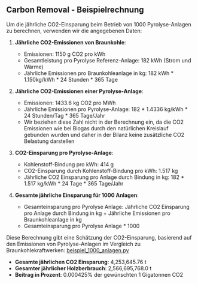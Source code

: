 ## Carbon Removal - Beispielrechnung ##

Um die jährliche CO2-Einsparung beim Betrieb von 1000 Pyrolyse-Anlagen zu berechnen, verwenden wir die angegebenen Daten:

1. **Jährliche CO2-Emissionen von Braunkohle**:
   - Emissionen: 1150 g CO2 pro kWh
   - Gesamtleistung pro Pyrolyse Referenz-Anlage: 182 kWh (Strom und Wärme)
   - Jährliche Emissionen pro Braunkohleanlage in kg: 182 kWh * 1.150kg/kWh * 24 Stunden * 365 Tage

2. **Jährliche CO2-Emissionen einer Pyrolyse-Anlage**:
   - Emissionen: 1433.6 kg CO2 pro MWh
   - Jährliche Emissionen pro Pyrolyse-Anlage: 182 * 1.4336 kg/kWh * 24 Stunden/Tag * 365 Tage/Jahr
   - Wir beziehen diese Zahl nicht in der Berechnung ein, da die CO2 Emissionen wie bei Biogas durch den natürlichen Kreislauf gebunden wurden und daher in der Bilanz keine zusätzliche CO2 Belastung darstellen

3. **CO2-Einsparung pro Pyrolyse-Anlage**:
   - Kohlenstoff-Bindung pro kWh: 414 g
   - CO2-Einsparung durch Kohlenstoff-Bindung pro kWh: 1.517 kg
   - Jährliche CO2 Einsparung pro Anlage durch Bindung in kg: 182 * 1.517 kg/kWh * 24 Tage * 365 Tage/Jahr

4. **Gesamte jährliche Einsparung für 1000 Anlagen**:
   - Gesamteinsparung pro Pyrolyse Anlage: Jährliche CO2 Einsparung pro Anlage durch Bindung in kg + Jährliche Emissionen pro Braunkohleanlage in kg
   - Gesamteinsparung pro Pyrolyse Anlage * 1000


Diese Berechnung gibt eine Schätzung der CO2-Einsparung, basierend auf den Emissionen von Pyrolyse-Anlagen im Vergleich zu Braunkohlekraftwerken: [beispiel_1000_anlagen.py](./beispiel_1000_anlagen.py)

- **Gesamte jährlichen CO2 Einsparung**: 4,253,645.76 t
- **Gesamter jährlicher Holzberbrauch**: 2,566,695,768.0 t
- **Beitrag in Prozent**: 0.000425% der gewünschten 1 Gigatonnen CO2